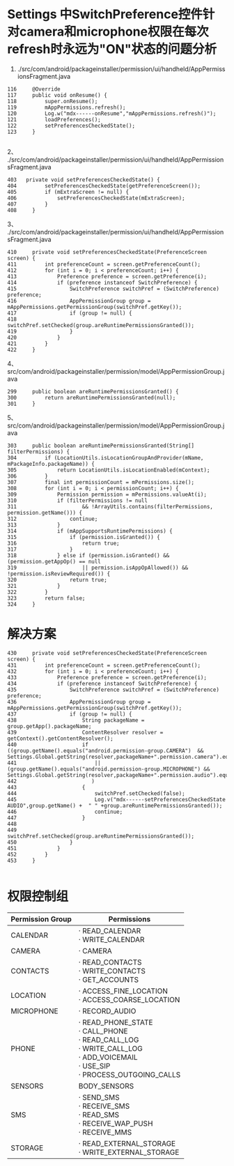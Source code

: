 # Settings 中SwitchPreference控件针对camera和microphone权限在每次refresh时永远为"ON"状态的问题分析
1. ./src/com/android/packageinstaller/permission/ui/handheld/AppPermissionsFragment.java
```
116     @Override
117     public void onResume() {
118         super.onResume();
119         mAppPermissions.refresh();
120         Log.w("mdx------onResume","mAppPermissions.refresh()");
121         loadPreferences();
122         setPreferencesCheckedState();                                                                                                                                                                   
123     }


```

2、 ./src/com/android/packageinstaller/permission/ui/handheld/AppPermissionsFragment.java
```
403   private void setPreferencesCheckedState() {                                                                                                                                                         
404         setPreferencesCheckedState(getPreferenceScreen());
405         if (mExtraScreen != null) {
406             setPreferencesCheckedState(mExtraScreen);
407         }
408     }

```

3、 ./src/com/android/packageinstaller/permission/ui/handheld/AppPermissionsFragment.java
```
410     private void setPreferencesCheckedState(PreferenceScreen screen) {                                                                                                                                  
411         int preferenceCount = screen.getPreferenceCount();
412         for (int i = 0; i < preferenceCount; i++) {
413             Preference preference = screen.getPreference(i);
414             if (preference instanceof SwitchPreference) {
415                 SwitchPreference switchPref = (SwitchPreference) preference;
416                 AppPermissionGroup group = mAppPermissions.getPermissionGroup(switchPref.getKey());
417                 if (group != null) {
418                     switchPref.setChecked(group.areRuntimePermissionsGranted());
419                 }
420             }
421         }
422     }

```

4、 src/com/android/packageinstaller/permission/model/AppPermissionGroup.java
```
299     public boolean areRuntimePermissionsGranted() {                                                                                                                                                     
300         return areRuntimePermissionsGranted(null);
301     }
```

5、 src/com/android/packageinstaller/permission/model/AppPermissionGroup.java
```
303     public boolean areRuntimePermissionsGranted(String[] filterPermissions) {
304         if (LocationUtils.isLocationGroupAndProvider(mName, mPackageInfo.packageName)) {
305             return LocationUtils.isLocationEnabled(mContext);
306         }
307         final int permissionCount = mPermissions.size();
308         for (int i = 0; i < permissionCount; i++) {
309             Permission permission = mPermissions.valueAt(i);
310             if (filterPermissions != null
311                     && !ArrayUtils.contains(filterPermissions, permission.getName())) {
312                 continue;
313             }
314             if (mAppSupportsRuntimePermissions) {
315                 if (permission.isGranted()) {                                                                                                                                                           
316                     return true;
317                 }
318             } else if (permission.isGranted() && (permission.getAppOp() == null
319                     || permission.isAppOpAllowed()) && !permission.isReviewRequired()) {
320                 return true;
321             }
322         }
323         return false;
324     }

```
# 解决方案
```
430     private void setPreferencesCheckedState(PreferenceScreen screen) {
431         int preferenceCount = screen.getPreferenceCount();
432         for (int i = 0; i < preferenceCount; i++) {
433             Preference preference = screen.getPreference(i);
434             if (preference instanceof SwitchPreference) {
435                 SwitchPreference switchPref = (SwitchPreference) preference;
436                 AppPermissionGroup group = mAppPermissions.getPermissionGroup(switchPref.getKey());
437                 if (group != null) {
438                     String packageName = group.getApp().packageName;
439                     ContentResolver resolver = getContext().getContentResolver();
440                     if ((group.getName().equals("android.permission-group.CAMERA")  && Settings.Global.getString(resolver,packageName+".permission.camera").equals("vir_camera"))
441                         || (group.getName().equals("android.permission-group.MICROPHONE") && Settings.Global.getString(resolver,packageName+".permission.audio").equals("vir_audio"))                          
442                        )
443                     {
444                         switchPref.setChecked(false);
445                         Log.v("mdx------setPreferencesCheckedState AUDIO",group.getName() +  " " +group.areRuntimePermissionsGranted());
446                         continue;
447                     }
448 
449                     switchPref.setChecked(group.areRuntimePermissionsGranted());
450                 }
451             }
452         }
453     }


```
# 权限控制组

Permission Group|Permissions
---|---|
CALENDAR| · READ_CALENDAR <br>  · WRITE_CALENDAR
CAMERA| · CAMERA
CONTACTS|· READ_CONTACTS <br>· WRITE_CONTACTS <br>· GET_ACCOUNTS
LOCATION | 	· ACCESS_FINE_LOCATION <br>· ACCESS_COARSE_LOCATION
MICROPHONE | 	· RECORD_AUDIO
PHONE |· READ_PHONE_STATE <br> · CALL_PHONE <br> · READ_CALL_LOG <br> · WRITE_CALL_LOG <br> · ADD_VOICEMAIL <br> · USE_SIP <br> · PROCESS_OUTGOING_CALLS
SENSORS |    BODY_SENSORS
SMS | · SEND_SMS <br> · RECEIVE_SMS <br> · READ_SMS <br> · RECEIVE_WAP_PUSH <br> · RECEIVE_MMS
STORAGE | · READ_EXTERNAL_STORAGE <br> · WRITE_EXTERNAL_STORAGE
